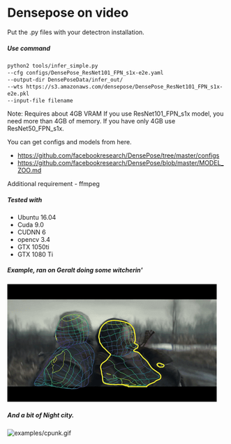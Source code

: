 # Densepose on video

Put the .py files with your detectron installation.

##### Use command 
```
python2 tools/infer_simple.py     
--cfg configs/DensePose_ResNet101_FPN_s1x-e2e.yaml     
--output-dir DensePoseData/infer_out/    
--wts https://s3.amazonaws.com/densepose/DensePose_ResNet101_FPN_s1x-e2e.pkl 
--input-file filename
```
Note: Requires about 4GB VRAM
If you use ResNet101_FPN_s1x model, you need more than 4GB of memory.
If you have only 4GB use ResNet50_FPN_s1x.

You can get configs and models from here.
* https://github.com/facebookresearch/DensePose/tree/master/configs
* https://github.com/facebookresearch/DensePose/blob/master/MODEL_ZOO.md
    
Additional requirement - ffmpeg

##### Tested with 
* Ubuntu 16.04
* Cuda 9.0
* CUDNN 6
* opencv 3.4
* GTX 1050ti
* GTX 1080 Ti

##### Example, ran on Geralt doing some witcherin'
![examples/geralt.gif](examples/geralt.gif)


##### And a bit of Night city.
![examples/cpunk.gif](examples/cpunk.gif)
